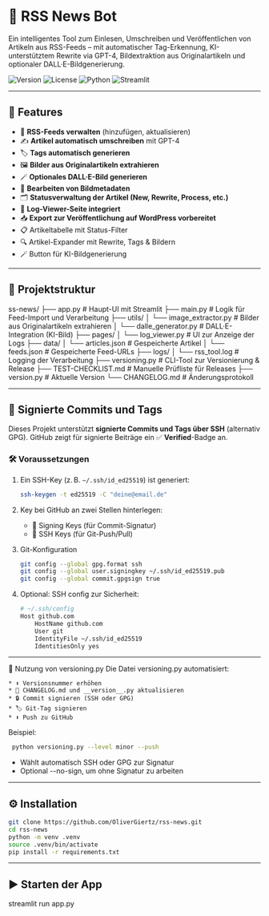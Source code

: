 # 📰 RSS News Bot

Ein intelligentes Tool zum Einlesen, Umschreiben und Veröffentlichen von Artikeln aus RSS-Feeds – mit automatischer Tag-Erkennung, KI-unterstütztem Rewrite via GPT-4, Bildextraktion aus Originalartikeln und optionaler DALL·E-Bildgenerierung.

![Version](https://img.shields.io/badge/version-1.5.2-blue)
![License](https://img.shields.io/badge/license-MIT-green)
![Python](https://img.shields.io/badge/python-3.10+-yellow)
![Streamlit](https://img.shields.io/badge/built%20with-Streamlit-ff4b4b)

---

## 🚀 Features

- 📡 **RSS-Feeds verwalten** (hinzufügen, aktualisieren)
- ✍️ **Artikel automatisch umschreiben** mit GPT-4
- 🏷️ **Tags automatisch generieren**
- 🖼️ **Bilder aus Originalartikeln extrahieren**
- 🪄 **Optionales DALL·E-Bild generieren**
- 🔧 **Bearbeiten von Bildmetadaten**
- 🗂️ **Statusverwaltung der Artikel (New, Rewrite, Process, etc.)**
- 📜 **Log-Viewer-Seite integriert**
- 📥 **Export zur Veröffentlichung auf WordPress vorbereitet**
- 📋 Artikeltabelle mit Status-Filter
- 🔍 Artikel-Expander mit Rewrite, Tags & Bildern
- 🪄 Button für KI-Bildgenerierung


---

## 🧱 Projektstruktur

ss-news/
├── app.py # Haupt-UI mit Streamlit
├── main.py # Logik für Feed-Import und Verarbeitung
├── utils/
│ └── image_extractor.py # Bilder aus Originalartikeln extrahieren
│ └── dalle_generator.py # DALL·E-Integration (KI-Bild)
├── pages/
│ └── log_viewer.py # UI zur Anzeige der Logs
├── data/
│ └── articles.json # Gespeicherte Artikel
│ └── feeds.json # Gespeicherte Feed-URLs
├── logs/
│ └── rss_tool.log # Logging der Verarbeitung
├── versioning.py # CLI-Tool zur Versionierung & Release
├── TEST-CHECKLIST.md # Manuelle Prüfliste für Releases
├── version.py # Aktuelle Version
└── CHANGELOG.md # Änderungsprotokoll


---

## 🔐 Signierte Commits und Tags

Dieses Projekt unterstützt **signierte Commits und Tags über SSH** (alternativ GPG). GitHub zeigt für signierte Beiträge ein ✅ **Verified**-Badge an.

### 🛠 Voraussetzungen

1. Ein SSH-Key (z. B. `~/.ssh/id_ed25519`) ist generiert:
   
   ```bash
   ssh-keygen -t ed25519 -C "deine@email.de"
    ```

2. Key bei GitHub an zwei Stellen hinterlegen:
    * 🔏 Signing Keys (für Commit-Signatur)
    * 🔐 SSH Keys (für Git-Push/Pull)

3. Git-Konfiguration

    ```bash
    git config --global gpg.format ssh
    git config --global user.signingkey ~/.ssh/id_ed25519.pub
    git config --global commit.gpgsign true
    ```

4. Optional: SSH config zur Sicherheit:
    
    ```bash
    # ~/.ssh/config
    Host github.com
        HostName github.com
        User git
        IdentityFile ~/.ssh/id_ed25519
        IdentitiesOnly yes
    ```
---

🧰 Nutzung von versioning.py
Die Datei versioning.py automatisiert:

    * ⬆️ Versionsnummer erhöhen
    * 📄 CHANGELOG.md und __version__.py aktualisieren
    * 🔒 Commit signieren (SSH oder GPG)
    * 🏷 Git-Tag signieren
    * ⬆️ Push zu GitHub

Beispiel:
   ```bash
    python versioning.py --level minor --push
   ```

* Wählt automatisch SSH oder GPG zur Signatur
* Optional --no-sign, um ohne Signatur zu arbeiten
---

## ⚙️ Installation

```bash
git clone https://github.com/OliverGiertz/rss-news.git
cd rss-news
python -m venv .venv
source .venv/bin/activate
pip install -r requirements.txt
```

---

## ▶️ Starten der App

streamlit run app.py

